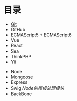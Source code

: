 # 目录

- [Git](/git.md)
- GitHub
- ECMAScript5 + ECMAScript6
- Vue
- React
- Sea
- ThinkPHP
- Yii

* Node
* Mongoose
* Express
* Swig    _Node的模板处理模块_ 
* BackBone